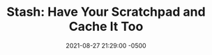 ---
layout: paper-summary
title:  "Stash: Have Your Scratchpad and Cache It Too"
date:   2021-08-27 21:29:00 -0500
categories: paper
paper_title: "Stash: Have Your Scratchpad and Cache It Too"
paper_link: https://dl.acm.org/doi/10.1145/2749469.2750374
paper_keyword: Scratchpad memory; Stash; GPGPU
paper_year: ISCA 2015
rw_set:
htm_cd:
htm_cr:
version_mgmt:
---